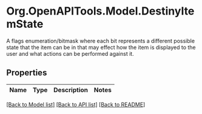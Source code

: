 # Org.OpenAPITools.Model.DestinyItemState
A flags enumeration/bitmask where each bit represents a different possible state that the item can be in that may effect how the item is displayed to the user and what actions can be performed against it.

## Properties

Name | Type | Description | Notes
------------ | ------------- | ------------- | -------------

[[Back to Model list]](../README.md#documentation-for-models) [[Back to API list]](../README.md#documentation-for-api-endpoints) [[Back to README]](../README.md)

